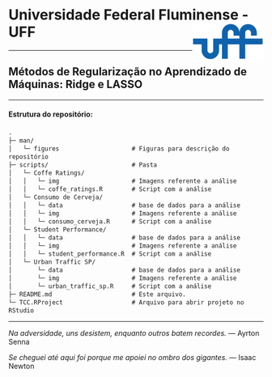 # Universidade Federal Fluminense - UFF <img src="man/figures/UFF_brasao.png" align="right" />

---

## Métodos de Regularização no Aprendizado de Máquinas: Ridge e LASSO
---

#### Estrutura do repositório:
```
.
├─ man/
│   └─ figures                    # Figuras para descrição do repositório
├─ scripts/                       # Pasta
│   └─ Coffe Ratings/
│   │   └─ img                    # Imagens referente a análise
│   │   └─ coffe_ratings.R        # Script com a análise
│   └─ Consumo de Cerveja/
│   │   └─ data                   # base de dados para a análise
│   │   └─ img                    # Imagens referente a análise
│   │   └─ consumo_cerveja.R      # Script com a análise
│   └─ Student Performance/
│   │   └─ data                   # base de dados para a análise
│   │   └─ img                    # Imagens referente a análise
│   │   └─ student_performance.R  # Script com a análise
│   └─ Urban Traffic SP/
│       └─ data                   # base de dados para a análise
│       └─ img                    # Imagens referente a análise
│       └─ urban_traffic_sp.R     # Script com a análise
├─ README.md                      # Este arquivo.
└─ TCC.RProject                   # Arquivo para abrir projeto no RStudio
```
---

_Na adversidade, uns desistem, enquanto outros batem recordes._ — Ayrton Senna

_Se cheguei até aqui foi porque me apoiei no ombro dos gigantes._ —  Isaac Newton
